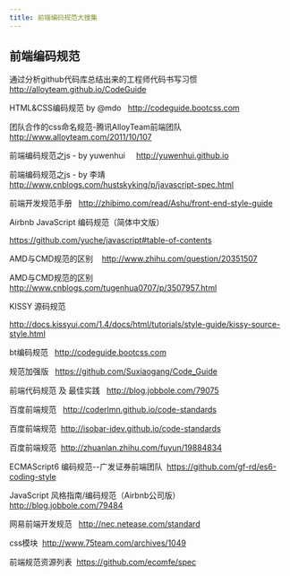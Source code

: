 ```yaml
---
title: 前端编码规范大搜集
---
```


## 前端编码规范 

通过分析github代码库总结出来的工程师代码书写习惯     http://alloyteam.github.io/CodeGuide

HTML&CSS编码规范 by @mdo     http://codeguide.bootcss.com

团队合作的css命名规范-腾讯AlloyTeam前端团队     http://www.alloyteam.com/2011/10/107

前端编码规范之js - by yuwenhui       http://yuwenhui.github.io

前端编码规范之js - by 李靖     http://www.cnblogs.com/hustskyking/p/javascript-spec.html

前端开发规范手册     http://zhibimo.com/read/Ashu/front-end-style-guide

Airbnb JavaScript 编码规范（简体中文版）

   https://github.com/yuche/javascript#table-of-contents

AMD与CMD规范的区别      http://www.zhihu.com/question/20351507

AMD与CMD规范的区别     http://www.cnblogs.com/tugenhua0707/p/3507957.html

KISSY 源码规范

   http://docs.kissyui.com/1.4/docs/html/tutorials/style-guide/kissy-source-style.html

bt编码规范     http://codeguide.bootcss.com

规范加强版     https://github.com/Suxiaogang/Code_Guide

前端代码规范 及 最佳实践     http://blog.jobbole.com/79075

百度前端规范     http://coderlmn.github.io/code-standards

百度前端规范    http://isobar-idev.github.io/code-standards

百度前端规范    http://zhuanlan.zhihu.com/fuyun/19884834

ECMAScript6 编码规范--广发证券前端团队    https://github.com/gf-rd/es6-coding-style

JavaScript 风格指南/编码规范（Airbnb公司版）    http://blog.jobbole.com/79484

网易前端开发规范     http://nec.netease.com/standard

css模块    http://www.75team.com/archives/1049

前端规范资源列表    https://github.com/ecomfe/spec
